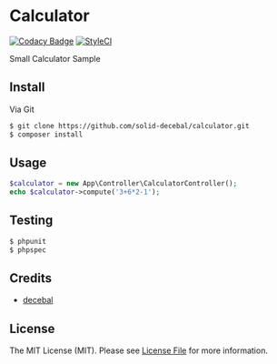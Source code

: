 # Calculator
[![Codacy Badge](https://api.codacy.com/project/badge/grade/75d3a9fc66ef412389d1108ca53bcc48)](https://www.codacy.com/app/decebal1988/solid-calculator)
[![StyleCI](https://styleci.io/repos/30981712/shield)](https://styleci.io/repos/30981712)

Small Calculator Sample

## Install

Via Git

``` bash
$ git clone https://github.com/solid-decebal/calculator.git
$ composer install
```

## Usage

``` php
$calculator = new App\Controller\CalculatorController();
echo $calculator->compute('3+6*2-1');
```

## Testing

``` bash
$ phpunit
$ phpspec
```

## Credits

- [decebal](https://github.com/decebal)

## License

The MIT License (MIT). Please see [License File](LICENSE.md) for more
information.
